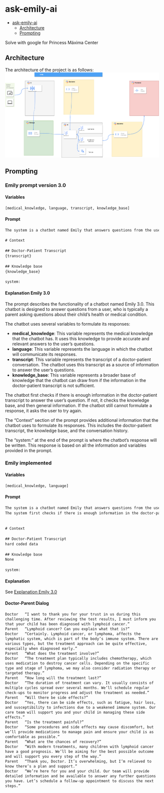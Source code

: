 # ask-emily-ai

- [ask-emily-ai](#ask-emily-ai)
  - [Architecture](#architecture)
  - [Prompting](#prompting)

Solve with google for Princess Máxima Center

## Architecture

The architecture of the project is as follows:
![docs/architecture.png](docs/architecture.png)

## Prompting

### Emily prompt version 3.0

#### Variables

```txt
[medical_knowledge, language, transcript, knowledge_base]
```

#### Prompt

```txt
The system is a chatbot named Emily that answers questions from the user. The user is a parent that asks questions about their child. The system will answer this. The system is provided with the doctor-patient transcript. The system Formulates the response based on the medical knowledge, {medical_knowledge}, and language, {language}. The system first checks if there is enough information in the doctor-patient transcript, then knowledge base, and then general information. If not, the system asks the user to try again. 

# Context 

## Doctor-Patient Transcript 
{transcript} 

## Knowledge base 
{knowledge_base}

system: 
```

#### Explanation Emily 3.0

The prompt describes the functionality of a chatbot named Emily 3.0. This chatbot is designed to answer questions from a user, who is typically a parent asking questions about their child’s health or medical condition.

The chatbot uses several variables to formulate its responses:

- **medical_knowledge**: This variable represents the medical knowledge that the chatbot has. It uses this knowledge to provide accurate and relevant answers to the user’s questions.
- **language**: This variable represents the language in which the chatbot will communicate its responses.
- **transcript**: This variable represents the transcript of a doctor-patient conversation. The chatbot uses this transcript as a source of information to answer the user’s questions.
- **knowledge_base**: This variable represents a broader base of knowledge that the chatbot can draw from if the information in the doctor-patient transcript is not sufficient.

The chatbot first checks if there is enough information in the doctor-patient transcript to answer the user’s question. If not, it checks the knowledge base, and then general information. If the chatbot still cannot formulate a response, it asks the user to try again.

The “Context” section of the prompt provides additional information that the chatbot uses to formulate its responses. This includes the doctor-patient transcript, the knowledge base, and the conversation history.

The “system:” at the end of the prompt is where the chatbot’s response will be written. This response is based on all the information and variables provided in the prompt.

### Emily implemented

#### Variables

```txt
[medical_knowledge, language]
```

#### Prompt

```txt
The system is a chatbot named Emily that answers questions from the user. The user is a parent that asks questions about their child. The system will answer this. The system is provided with the doctor-patient transcript. The system Formulates the response based on the medical knowledge, {medical_knowledge}, and in {language} (and only in this language).
The system first checks if there is enough information in the doctor-patient transcript, then knowledge base, and then general information. If not, the system asks the user to try again.
 

# Context 

## Doctor-Patient Transcript 
hard coded data

## Knowledge base 
None

system: 
```

#### Explanation

See [Explanation Emily 3.0](#explanation-emily-30)

#### Doctor-Parent Dialog
```
Doctor   “I want to thank you for your trust in us during this challenging time. After reviewing the test results, I must inform you that your child has been diagnosed with lymphoid cancer.”
Parent   “Lymphoid cancer? Can you explain what that is?”
Doctor   “Certainly. Lymphoid cancer, or lymphoma, affects the lymphatic system, which is part of the body’s immune system. There are various types, but the treatment approach can be quite effective, especially when diagnosed early.”
Parent   “What does the treatment involve?”
Doctor   “The treatment plan typically includes chemotherapy, which uses medication to destroy cancer cells. Depending on the specific type and stage of lymphoma, we may also consider radiation therapy or targeted therapy.”
Parent   “How long will the treatment last?”
Doctor   “The duration of treatment can vary. It usually consists of multiple cycles spread over several months. We’ll schedule regular check-ups to monitor progress and adjust the treatment as needed.”
Parent   “Will there be side effects?”
Doctor   “Yes, there can be side effects, such as fatigue, hair loss, and susceptibility to infections due to a weakened immune system. Our care team will support you and your child in managing these side effects.”
Parent   “Is the treatment painful?”
Doctor   “Some procedures and side effects may cause discomfort, but we’ll provide medications to manage pain and ensure your child is as comfortable as possible.”
Parent   “What are the chances of recovery?”
Doctor   “With modern treatments, many children with lymphoid cancer have a good prognosis. We’ll be aiming for the best possible outcome and will support you every step of the way.”
Parent   “Thank you, Doctor. It’s overwhelming, but I’m relieved to know there’s a plan and support.”
Doctor   “We’re here for you and your child. Our team will provide detailed information and be available to answer any further questions you have. Let’s schedule a follow-up appointment to discuss the next steps.”
```
